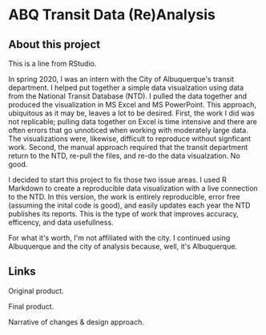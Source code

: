 # ABQ Transit Data (Re)Analysis

## About this project

This is a line from RStudio.

In spring 2020, I was an intern with the City of Albuquerque's transit department. I helped put together a simple data visualzation using data from the National Transit Database (NTD). I pulled the data together and produced the visualization in MS Excel and MS PowerPoint. This approach, ubiquitous as it may be, leaves a lot to be desired. First, the work I did was not replicable; pulling data together on Excel is time intensive and there are often errors that go unnoticed when working with moderately large data. The visualizations were, likewise, difficult to reproduce without signficant work. Second, the manual approach required that the transit department return to the NTD, re-pull the files, and re-do the data visualzation. No good.

I decided to start this project to fix those two issue areas. I used R Markdown to create a reproducible data visualization with a live connection to the NTD. In this version, the work is entirely reproducible, error free (assuming the inital code is good), and easily updates each year the NTD publishes its reports. This is the type of work that improves accuracy, efficency, and data usefullness. 

For what it's worth, I'm not affiliated with the city. I continued using Albuquerque and the city of analysis because, well, it's Albuquerque.


## Links

Original product.

Final product.

Narrative of changes & design approach.



